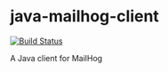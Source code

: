 # java-mailhog-client

[![Build Status](https://travis-ci.org/tomphp/java-mailhog-client.svg?branch=master)](https://travis-ci.org/tomphp/java-mailhog-client)

A Java client for MailHog
